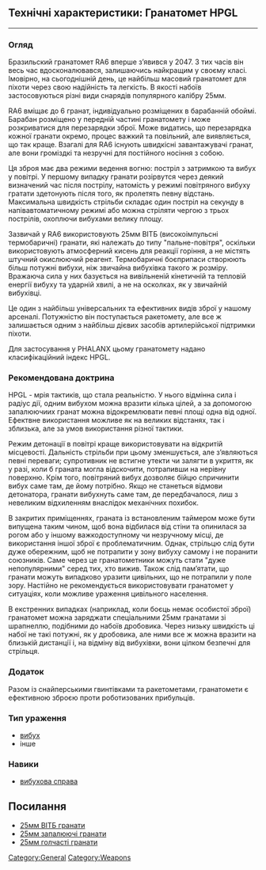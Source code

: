 ## Технічні характеристики: Гранатомет HPGL

------------------------------------------------------------------------

### Огляд

Бразильский гранатомет RA6 вперше з’явився у 2047. З тих часів він весь
час вдосконалювався, залишаючись найкращим у своєму класі. Імовірно, на
сьогоднішній день, це найбільш масовий гранатомет для піхоти через свою
надійність та легкість. В якості набоїв застосовуються різні види
снарядів популярного калібру 25мм.

RA6 вміщає до 6 гранат, індивідуально розміщених в барабанній обоймі.
Барабан розміщено у передній частині гранатомету і може розкриватися для
перезарядки зброї. Може видатись, що перезарядка кожної гранати окремо,
процес важкий та повільний, але виявляється, що так краще. Взагалі для
RA6 існують швидкісні завантажувачі гранат, але вони громіздкі та
незручні для постійного носіння з собою.

Ця зброя має два режими ведення вогню: постріл з затримкою та вибух у
повітрі. У першому випадку гранати розірвутся через деякий визначений
час після пострілу, натомість у режимі повітряного вибуху гратати
здетонують після того, як пролетять певну відстань. Максимальна
швидкість стрільби складає один постріл на секунду в напівавтоматичному
режимі або можна стріляти чергою з трьох пострілів, охоплючи вибухами
велику площу.

Зазвичай у RA6 використовують 25мм ВІТБ (високоімпульсні термобаричні)
гранати, які належать до типу "пальне-повітря", оскільки використовують
атмосферний кисень для реакції горіння, а не містять штучний окислюючий
реагент. Термобаричні боєприпаси створюють більш потужні вибухи, ніж
звичайна вибухівка такого ж розміру. Вражаюча сила у них базується на
вивільненій кінетичній та тепловій енергії вибуху та ударній хвилі, а не
на осколках, як у звичайній вибухівці.

Це один з найбільш універсальних та ефективних видів зброї у нашому
арсеналі. Потужністю він поступається ракетомету, але все ж залишається
одним з найбільш дієвих засобів артилерійської підтримки піхоти.

Для застосування у PHALANX цьому гранатомету надано класифікаційний
індекс HPGL.

### Рекомендована доктрина

HPGL - мрія тактиків, що стала реальністю. У нього відмінна сила і
радіус дії, одним вибухом можна вразити кілька цілей, а за допомогою
запалюючиих гранат можна відокремлювати певні площі одна від одної.
Ефектвне використання можливе як на великих відстанях, так і зблизька,
але за умов використання різної тактики.

Режим детонації в повітрі краще використовувати на відкритій місцевості.
Дальність стрільби при цьому зменшується, але з’являються певні
переваги; супротивник не встигне утекти чи залягти в укриття, як у разі,
коли б граната могла відскочити, потрапивши на нерівну поверхню. Крім
того, повітряний вибух дозволяє бійцю спричинити вибух саме там, де йому
потрібно. Якщо не станеться відмови детонатора, гранати вибухнуть саме
там, де передбачалося, лиш з невеликим відхиленням внаслідок механічних
похибок.

В закритих приміщеннях, граната із встановленим таймером може бути
випущена таким чином, щоб вона відбилася від стіни та опинилася за рогом
або у іншому важкодоступному чи незручному місці, де використання іншої
зброї є проблематичним. Однак, стрільцю слід бути дуже обережним, щоб не
потрапити у зону вибуху самому і не поранити союзників. Саме через це
гранатометники можуть стати "дуже непопулярними" серед тих, хто вижив.
Також слід пам’ятати, що гранати можуть випадково уразити цивільних, що
не потрапили у поле зору. Настійно не рекомендується використовувати
гранатомет у ситуаціях, коли можливе ураження цивільного населення.

В екстренних випадках (наприклад, коли боєць немає особистої зброї)
гранатомет можна заряджати спеціальними 25мм гранатами зі шрапнеллю,
подібними до набоїв дробовика. Через низьку швидкість ці набої не такі
потужні, як у дробовика, але ними все ж можна вразити на близькій
дистанції і, на відміну від вибухівки, вони цілком безпечні для
стрільця.

### Додаток

Разом із снайперськими гвинтівками та ракетометами, гранатомети є
ефективною зброєю проти роботизованих прибульців.

### Тип ураження

- [вибух](Ураження/вибух "wikilink")
- інше

### Навики

- [вибухова справа](Навики/вибухове "wikilink")

## Посилання

- [25мм ВІТБ гранати](Translation:Grenl_ammo_txt/uk "wikilink")
- [25мм запалюючі
  гранати](Translation:Grenl_incendiary_ammo_txt/uk "wikilink")
- [25мм голчасті гранати](Translation:Grenl_fle_ammo_txt/uk "wikilink")

[Category:General](Category:General "wikilink")
[Category:Weapons](Category:Weapons "wikilink")